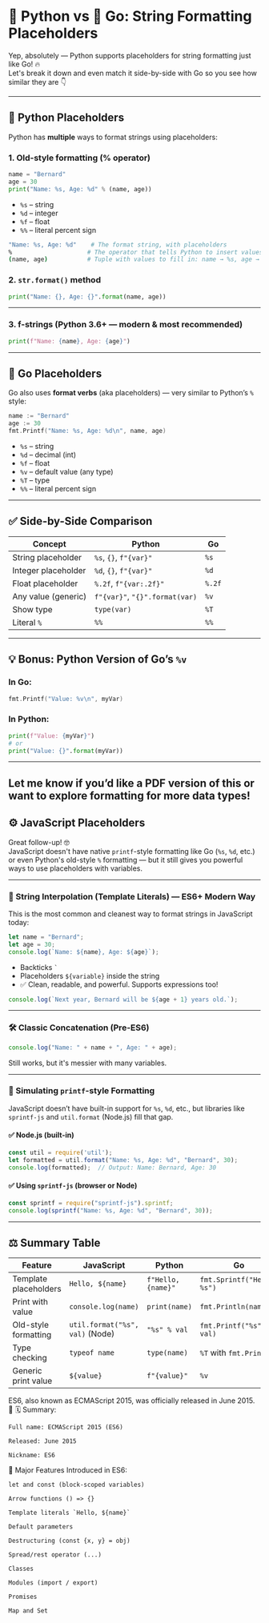 # 🐍 Python vs 🦫 Go: String Formatting Placeholders

Yep, absolutely — Python supports placeholders for string formatting just like Go! 🔥  
Let's break it down and even match it side-by-side with Go so you see how similar they are 👇

---

## 🐍 Python Placeholders

Python has **multiple** ways to format strings using placeholders:

### 1. Old-style formatting (% operator)

```python
name = "Bernard"
age = 30
print("Name: %s, Age: %d" % (name, age))
```

- `%s` – string  
- `%d` – integer  
- `%f` – float  
- `%%` – literal percent sign  
```sh
"Name: %s, Age: %d"    # The format string, with placeholders
%                     # The operator that tells Python to insert values
(name, age)           # Tuple with values to fill in: name → %s, age → %d
```

### 2. `str.format()` method

```python
print("Name: {}, Age: {}".format(name, age))
```

---

### 3. f-strings (Python 3.6+ — modern & most recommended)

```python
print(f"Name: {name}, Age: {age}")
```

---

## 🦫 Go Placeholders

Go also uses **format verbs** (aka placeholders) — very similar to Python’s `%` style:

```go
name := "Bernard"
age := 30
fmt.Printf("Name: %s, Age: %d\n", name, age)
```

- `%s` – string  
- `%d` – decimal (int)  
- `%f` – float  
- `%v` – default value (any type)  
- `%T` – type  
- `%%` – literal percent sign  

---

## ✅ Side-by-Side Comparison

| Concept              | Python                          | Go              |
|----------------------|----------------------------------|-----------------|
| String placeholder   | `%s`, `{}`, `f"{var}"`           | `%s`            |
| Integer placeholder  | `%d`, `{}`, `f"{var}"`           | `%d`            |
| Float placeholder    | `%.2f`, `f"{var:.2f}"`           | `%.2f`          |
| Any value (generic)  | `f"{var}"`, `"{}".format(var)`   | `%v`            |
| Show type            | `type(var)`                      | `%T`            |
| Literal `%`          | `%%`                             | `%%`            |

---

## 💡 Bonus: Python Version of Go’s `%v`

### In Go:
```go
fmt.Printf("Value: %v\n", myVar)
```

### In Python:
```python
print(f"Value: {myVar}")
# or
print("Value: {}".format(myVar))
```

---

Let me know if you’d like a PDF version of this or want to explore formatting for more data types!
---

## ⚙️ JavaScript Placeholders

Great follow-up! 🤓  
JavaScript doesn't have native `printf`-style formatting like Go (`%s`, `%d`, etc.) or even Python's old-style `%` formatting — but it still gives you powerful ways to use placeholders with variables.

---

### 🚀 String Interpolation (Template Literals) — ES6+ Modern Way

This is the most common and cleanest way to format strings in JavaScript today:

```javascript
let name = "Bernard";
let age = 30;
console.log(`Name: ${name}, Age: ${age}`);
```

- Backticks `` ` ``
- Placeholders `${variable}` inside the string
- ✅ Clean, readable, and powerful. Supports expressions too!

```javascript
console.log(`Next year, Bernard will be ${age + 1} years old.`);
```

---

### 🛠️ Classic Concatenation (Pre-ES6)

```javascript
console.log("Name: " + name + ", Age: " + age);
```

Still works, but it's messier with many variables.

---

### 🧠 Simulating `printf`-style Formatting

JavaScript doesn’t have built-in support for `%s`, `%d`, etc., but libraries like `sprintf-js` and `util.format` (Node.js) fill that gap.

#### ✅ Node.js (built-in)

```javascript
const util = require('util');
let formatted = util.format("Name: %s, Age: %d", "Bernard", 30);
console.log(formatted);  // Output: Name: Bernard, Age: 30
```

#### ✅ Using `sprintf-js` (browser or Node)

```javascript
const sprintf = require("sprintf-js").sprintf;
console.log(sprintf("Name: %s, Age: %d", "Bernard", 30));
```

---

## ⚖️ Summary Table

| Feature               | JavaScript                    | Python                     | Go                          |
|-----------------------|-------------------------------|----------------------------|-----------------------------|
| Template placeholders | ``Hello, ${name}``            | `f"Hello, {name}"`         | `fmt.Sprintf("Hello, %s")`  |
| Print with value      | `console.log(name)`           | `print(name)`              | `fmt.Println(name)`         |
| Old-style formatting  | `util.format("%s", val)` (Node) | `"%s" % val`             | `fmt.Printf("%s", val)`     |
| Type checking         | `typeof name`                 | `type(name)`               | `%T` with `fmt.Printf`      |
| Generic print value   | `${value}`                    | `f"{value}"`               | `%v`                        |


ES6, also known as ECMAScript 2015, was officially released in June 2015. 🎉
🗓️ Summary:

    Full name: ECMAScript 2015 (ES6)

    Released: June 2015

    Nickname: ES6

🚀 Major Features Introduced in ES6:

    let and const (block-scoped variables)

    Arrow functions () => {}

    Template literals `Hello, ${name}`

    Default parameters

    Destructuring (const {x, y} = obj)

    Spread/rest operator (...)

    Classes

    Modules (import / export)

    Promises

    Map and Set